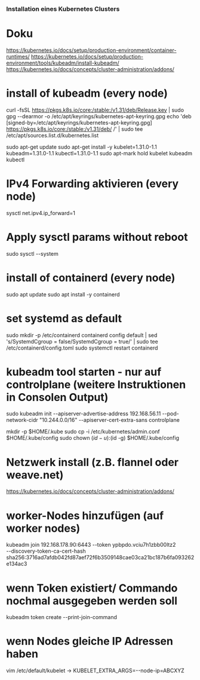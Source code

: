 ### Installation eines Kubernetes Clusters

# Doku
https://kubernetes.io/docs/setup/production-environment/container-runtimes/
https://kubernetes.io/docs/setup/production-environment/tools/kubeadm/install-kubeadm/
https://kubernetes.io/docs/concepts/cluster-administration/addons/


# install of kubeadm (every node)
curl -fsSL https://pkgs.k8s.io/core:/stable:/v1.31/deb/Release.key | sudo gpg --dearmor -o /etc/apt/keyrings/kubernetes-apt-keyring.gpg
echo 'deb [signed-by=/etc/apt/keyrings/kubernetes-apt-keyring.gpg] https://pkgs.k8s.io/core:/stable:/v1.31/deb/ /' | sudo tee /etc/apt/sources.list.d/kubernetes.list

sudo apt-get update
sudo apt-get install -y kubelet=1.31.0-1.1 kubeadm=1.31.0-1.1 kubectl=1.31.0-1.1
sudo apt-mark hold kubelet kubeadm kubectl

# IPv4 Forwarding aktivieren (every node)

sysctl net.ipv4.ip_forward=1

# Apply sysctl params without reboot
sudo sysctl --system

# install of containerd (every node)
sudo apt update
sudo apt install -y containerd

# set systemd as default
sudo mkdir -p /etc/containerd
containerd config default | sed 's/SystemdCgroup = false/SystemdCgroup = true/' | sudo tee /etc/containerd/config.toml
sudo systemctl restart containerd

# kubeadm tool starten - nur auf controlplane (weitere Instruktionen in Consolen Output)
sudo kubeadm init --apiserver-advertise-address 192.168.56.11 --pod-network-cidr "10.244.0.0/16" --apiserver-cert-extra-sans controlplane

mkdir -p $HOME/.kube
sudo cp -i /etc/kubernetes/admin.conf $HOME/.kube/config
sudo chown $(id -u):$(id -g) $HOME/.kube/config

# Netzwerk install (z.B. flannel oder weave.net)
https://kubernetes.io/docs/concepts/cluster-administration/addons/

# worker-Nodes hinzufügen (auf worker nodes)
kubeadm join 192.168.178.90:6443 --token ypbpdo.vciu7h1zbb00ltz2 \
	--discovery-token-ca-cert-hash sha256:3716ad7afdb042fd87aef72f6b3509148cae03ca21bc187b6fa093262e134ac3 

# wenn Token existiert/ Commando nochmal ausgegeben werden soll
kubeadm token create --print-join-command

# wenn Nodes gleiche IP Adressen haben
vim /etc/default/kubelet -> KUBELET_EXTRA_ARGS=--node-ip=ABCXYZ

